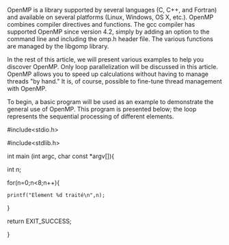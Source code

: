 OpenMP is a library supported by several languages ​​(C, C++, and Fortran) and available on several platforms (Linux, Windows, OS X, etc.). OpenMP combines compiler directives and functions. The gcc compiler has supported OpenMP since version 4.2, simply by adding an option to the command line and including the omp.h header file. The various functions are managed by the libgomp library.

In the rest of this article, we will present various examples to help you discover OpenMP. Only loop parallelization will be discussed in this article. OpenMP allows you to speed up calculations without having to manage threads "by hand." It is, of course, possible to fine-tune thread management with OpenMP.

To begin, a basic program will be used as an example to demonstrate the general use of OpenMP. This program is presented below; the loop represents the sequential processing of different elements.

#include<stdio.h>

#include<stdlib.h>

int main (int argc, char const *argv[]){

  int n;

  for(n=0;n<8;n++){

    printf("Element %d traité\n",n);

  }

  return EXIT_SUCCESS;

}
